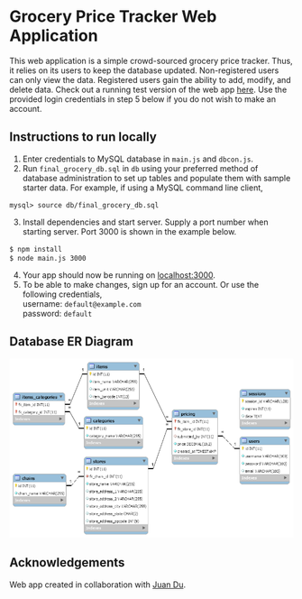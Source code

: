 # Grocery Price Tracker Web Application

This web application is a simple crowd-sourced grocery price tracker. Thus, it relies on its users to keep the database updated. Non-registered users can only view the data. Registered users gain the ability to add, modify, and delete data. Check out a running test version of the web app [here](https://dlgrocery-price-tracker.herokuapp.com). Use the provided login credentials in step 5 below if you do not wish to make an account.

## Instructions to run locally
1. Enter credentials to MySQL database in `main.js` and `dbcon.js`.
2. Run `final_grocery_db.sql` in `db` using your preferred method of database administration to set up tables and populate them with sample starter data. For example, if using a MySQL command line client,
```
mysql> source db/final_grocery_db.sql
```
3. Install dependencies and start server. Supply a port number when starting server. Port 3000 is shown in the example below.
```
$ npm install
$ node main.js 3000
```
4. Your app should now be running on [localhost:3000](http://localhost:3000/).
5. To be able to make changes, sign up for an account. Or use the following credentials,  
   username: `default@example.com`  
   password: `default`

## Database ER Diagram
![](/db/db_er_diagram.png)

## Acknowledgements
Web app created in collaboration with [Juan Du](https://github.com/Juan313).